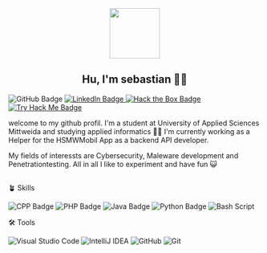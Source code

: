 <div id="header" align="center">
  <img src="https://media.tenor.com/v2es7QGjFfoAAAAi/raul-senes-gamer.gif" width="100"/>
</div>

<h2 align="center">Hu, I'm sebastian 👋🏻</h2>
<div id="badges-container">
      <a>
        <img src="https://img.shields.io/badge/GitHub-100000?style=for-the-badge&logo=github&logoColor=white" alt="GitHub Badge"/>
      </a>
      <a href="https://www.linkedin.com/in/sebastian-gla%C3%9F-58a917225/">
        <img src="https://img.shields.io/badge/LinkedIn-blue?style=for-the-badge&logo=linkedin&logoColor=white" alt="LinkedIn Badge"/>
      </a>
      <a href="">
        <img src="https://img.shields.io/badge/-HackTheBox-%239FEF00?style=for-the-badge&logo=hackthebox&logoColor=white" alt="Hack the Box Badge"/>
      </a>
      <a href="">
        <img src="https://img.shields.io/badge/-TryHackMe-%23212C42?style=for-the-badge&logo=tryhackme&logoColor=white" alt="Try Hack Me Badge"/>
      </a>
  </div>

welcome to my github profil. I'm a student at University of Applied Sciences Mittweida and studying applied informatics 👨‍🎓
I'm currently working as a Helper for the HSMWMobil App as a backend API developer.

My fields of interessts are Cybersecurity, Maleware development and Penetrationtesting. All in all I like to experiment and have fun 😺

##

🪴 Skills

![CPP Badge](https://img.shields.io/badge/-C++-blue?style=for-the-badge&logo=cplusplus) ![PHP Badge](https://img.shields.io/badge/PHP-777BB4?style=for-the-badge&logo=php&logoColor=white)  ![Java Badge](https://img.shields.io/badge/Java-ED8B00?style=for-the-badge&logo=openjdk&logoColor=white) ![Python Badge](https://img.shields.io/badge/python-3670A0?style=for-the-badge&logo=python&logoColor=ffdd54) ![Bash Script](https://img.shields.io/badge/bash_script-%23121011.svg?style=for-the-badge&logo=gnu-bash&logoColor=white)

🛠️ Tools

![Visual Studio Code](https://img.shields.io/badge/Visual%20Studio%20Code-0078d7.svg?style=for-the-badge&logo=visual-studio-code&logoColor=white) ![IntelliJ IDEA](https://img.shields.io/badge/IntelliJIDEA-000000.svg?style=for-the-badge&logo=intellij-idea&logoColor=white) ![GitHub](https://img.shields.io/badge/github-%23121011.svg?style=for-the-badge&logo=github&logoColor=white) ![Git](https://img.shields.io/badge/git-%23F05033.svg?style=for-the-badge&logo=git&logoColor=white) 

##
